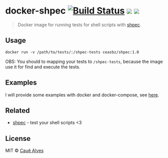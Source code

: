 # docker-shpec [![Build Status](https://travis-ci.org/ceasbz/docker-shpec.svg?branch=master)](https://travis-ci.org/ceasbz/docker-shpec) [![](https://images.microbadger.com/badges/version/ceasbz/shpec.svg)](https://microbadger.com/images/ceasbz/shpec) [![](https://images.microbadger.com/badges/image/ceasbz/shpec.svg)](https://microbadger.com/images/ceasbz/shpec)

> Docker image for running tests for shell scripts with [shpec](https://github.com/rylnd/shpec).

## Usage
```shell
docker run -v /path/to/tests/:/shpec-tests ceasbz/shpec:1.0
```

OBS: You should to mapping your tests to `/shpec-tests`, because the image use it for find and execute the tests.

## Examples

I will provide some examples with docker and docker-compose, see [here](./examples/).


## Related

- [shpec](https://github.com/rylnd/shpec) - test your shell scripts <3

## License

MIT © [Cauê Alves](https://twitter.com/ceasbz)
